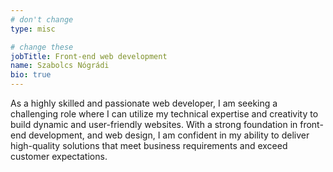 ```yaml
---
# don't change
type: misc

# change these
jobTitle: Front-end web development
name: Szabolcs Nógrádi
bio: true
---
```


As a highly skilled and passionate web developer, I am seeking a challenging role where I can utilize my technical expertise and creativity to build dynamic and user-friendly websites. With a strong foundation in front-end development, and web design, I am confident in my ability to deliver high-quality solutions that meet business requirements and exceed customer expectations.